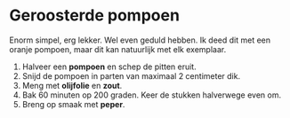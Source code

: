 # Geroosterde pompoen

Enorm simpel, erg lekker. Wel even geduld hebben. Ik deed dit met een oranje pompoen, maar dit kan natuurlijk met elk exemplaar.
1. Halveer een **pompoen** en schep de pitten eruit.
2. Snijd de pompoen in parten van maximaal 2 centimeter dik.
3. Meng met **olijfolie** en **zout**.
4. Bak 60 minuten op 200 graden. Keer de stukken halverwege even om.
5. Breng op smaak met **peper**.